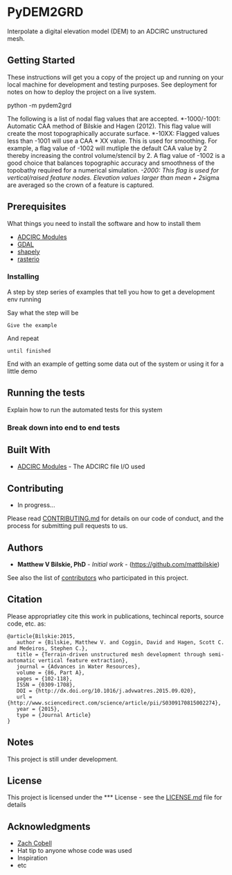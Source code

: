 # PyDEM2GRD
Interpolate a digital elevation model (DEM) to an ADCIRC unstructured mesh.

## Getting Started

These instructions will get you a copy of the project up and running on your local machine for development and testing purposes. See deployment for notes on how to deploy the project on a live system.

python -m pydem2grd

The following is a list of nodal flag values that are accepted.
*-1000/-1001: Automatic CAA method of Bilskie and Hagen (2012). This flag value will create the most topographically accurate surface.
*-10XX: Flagged values less than -1001 will use a CAA * XX value. This is used for smoothing. For example, a flag value of -1002 will mutliple the default CAA value by 2 thereby increasing the control volume/stencil by 2. A flag value of -1002 is a good choice that balances topographic accuracy and smoothness of the topobathy required for a numerical simulation.
*-2000: This flag is used for vertical/raised feature nodes. Elevation values larger than mean + 2*sigma are averaged so the crown of a feature is captured.

## Prerequisites

What things you need to install the software and how to install them

* [ADCIRC Modules](https://github.com/zcobell/ADCIRCModules)
* [GDAL](https://pypi.org/project/GDAL/)
* [shapely](https://shapely.readthedocs.io/en/stable/)
* [rasterio](https://rasterio.readthedocs.io/en/stable/#)

### Installing

A step by step series of examples that tell you how to get a development env running

Say what the step will be

```
Give the example
```

And repeat

```
until finished
```

End with an example of getting some data out of the system or using it for a little demo

## Running the tests

Explain how to run the automated tests for this system

### Break down into end to end tests

## Built With

* [ADCIRC Modules](https://github.com/zcobell/ADCIRCModules) - The ADCIRC file I/O used

## Contributing

* In progress...

Please read [CONTRIBUTING.md](https://gist.github.com/PurpleBooth/b24679402957c63ec426) for details on our code of conduct, and the process for submitting pull requests to us.

## Authors

* **Matthew V Bilskie, PhD** - *Initial work* - (https://github.com/mattbilskie)

See also the list of [contributors](https://github.com/mattbilskie/PyDEM2GRD/contributors) who participated in this project.

## Citation

Please appropriatley cite this work in publications, techincal reports, source code, etc. as:

```
@article{Bilskie:2015,
   author = {Bilskie, Matthew V. and Coggin, David and Hagen, Scott C. and Medeiros, Stephen C.},
   title = {Terrain-driven unstructured mesh development through semi-automatic vertical feature extraction},
   journal = {Advances in Water Resources},
   volume = {86, Part A},
   pages = {102-118},
   ISSN = {0309-1708},
   DOI = {http://dx.doi.org/10.1016/j.advwatres.2015.09.020},
   url = {http://www.sciencedirect.com/science/article/pii/S0309170815002274},
   year = {2015},
   type = {Journal Article}
}
```

## Notes

This project is still under development.

## License

This project is licensed under the *** License - see the [LICENSE.md](LICENSE.md) file for details

## Acknowledgments

* [Zach Cobell](https://github.com/zcobell)
* Hat tip to anyone whose code was used
* Inspiration
* etc
